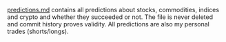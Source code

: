 [predictions.md](https://github.com/janv93/market-predictions/blob/main/predictions.md) contains all predictions about stocks, commodities, indices and crypto and whether they succeeded or not.
The file is never deleted and commit history proves validity.
All predictions are also my personal trades (shorts/longs).
